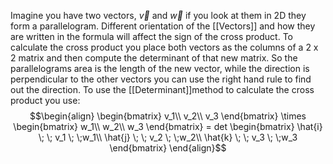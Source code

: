 Imagine you have two vectors, $\vec{v}$ and $\vec{w}$ if you look at them in 2D they form a parallelogram. Different orientation of the [[Vectors]] and how they are written in the formula will affect the sign of the cross product. To calculate the cross product you place both vectors as the columns of a 2 x 2 matrix and then compute the determinant of that new matrix. So the parallelograms area is the length of the new vector, while the direction is perpendicular to the other vectors you can use the right hand rule to find out the direction. To use the [[Determinant]]method to calculate the cross product you use:
$$\begin{align}
    \begin{bmatrix}
        v_1\\
        v_2\\
        v_3
    \end{bmatrix}
    \times
    \begin{bmatrix}
        w_1\\
        w_2\\
        w_3
    \end{bmatrix}
    =
    det
    \begin{bmatrix}
        \hat{i} \; \; v_1 \; \;w_1\\
        \hat{j} \; \; v_2 \; \;w_2\\
        \hat{k} \; \; v_3 \; \;w_3
    \end{bmatrix}
\end{align}$$